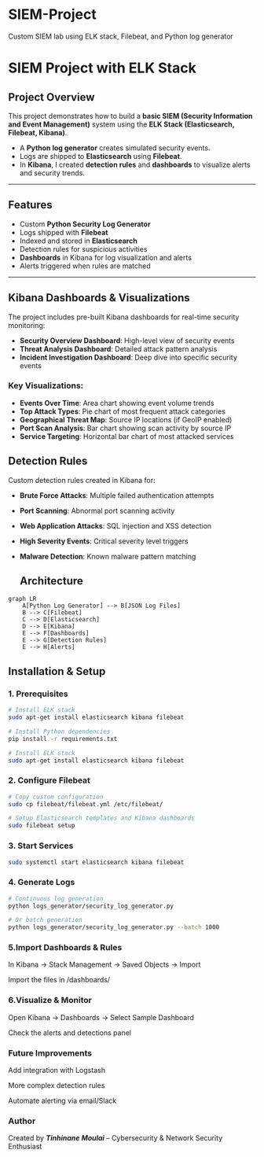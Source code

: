 # SIEM-Project
Custom SIEM lab using ELK stack, Filebeat, and Python log generator
# SIEM Project with ELK Stack  

## Project Overview  
This project demonstrates how to build a **basic SIEM (Security Information and Event Management)** system using the **ELK Stack (Elasticsearch, Filebeat, Kibana)**.  

- A **Python log generator** creates simulated security events.  
- Logs are shipped to **Elasticsearch** using **Filebeat**.  
- In **Kibana**, I created **detection rules** and **dashboards** to visualize alerts and security trends.  

---

## Features  
- Custom **Python Security Log Generator**  
- Logs shipped with **Filebeat**  
- Indexed and stored in **Elasticsearch**  
- Detection rules for suspicious activities  
- **Dashboards** in Kibana for log visualization and alerts  
- Alerts triggered when rules are matched  

---

## Kibana Dashboards & Visualizations

The project includes pre-built Kibana dashboards for real-time security monitoring:

- **Security Overview Dashboard**: High-level view of security events
- **Threat Analysis Dashboard**: Detailed attack pattern analysis  
- **Incident Investigation Dashboard**: Deep dive into specific security events

### Key Visualizations:
- **Events Over Time**: Area chart showing event volume trends
- **Top Attack Types**: Pie chart of most frequent attack categories
- **Geographical Threat Map**: Source IP locations (if GeoIP enabled)
- **Port Scan Analysis**: Bar chart showing scan activity by source IP
- **Service Targeting**: Horizontal bar chart of most attacked services

## Detection Rules

Custom detection rules created in Kibana for:

- **Brute Force Attacks**: Multiple failed authentication attempts
- **Port Scanning**: Abnormal port scanning activity
- **Web Application Attacks**: SQL injection and XSS detection
- **High Severity Events**: Critical severity level triggers
- **Malware Detection**: Known malware pattern matching
  
  ## Architecture

```mermaid
graph LR
    A[Python Log Generator] --> B[JSON Log Files]
    B --> C[Filebeat]
    C --> D[Elasticsearch]
    D --> E[Kibana]
    E --> F[Dashboards]
    E --> G[Detection Rules]
    E --> H[Alerts]
```
  
## Installation & Setup
### 1. Prerequisites

```bash
# Install ELK stack
sudo apt-get install elasticsearch kibana filebeat

# Install Python dependencies
pip install -r requirements.txt

# Install ELK stack
sudo apt-get install elasticsearch kibana filebeat

```
### 2. Configure Filebeat
```bash
# Copy custom configuration
sudo cp filebeat/filebeat.yml /etc/filebeat/

# Setup Elasticsearch templates and Kibana dashboards
sudo filebeat setup
```
### 3. Start Services
```bash
sudo systemctl start elasticsearch kibana filebeat
```
### 4. Generate Logs
```bash
# Continuous log generation
python logs_generator/security_log_generator.py

# Or batch generation
python logs_generator/security_log_generator.py --batch 1000
```
### 5.Import Dashboards & Rules

In Kibana → Stack Management → Saved Objects → Import

Import the files in /dashboards/

### 6.Visualize & Monitor

Open Kibana → Dashboards → Select Sample Dashboard

Check the alerts and detections panel

### Future Improvements

Add integration with Logstash

More complex detection rules

Automate alerting via email/Slack

### Author

Created by ***Tinhinane Moulai*** – Cybersecurity & Network Security Enthusiast








